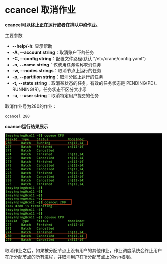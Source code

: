 # ccancel 取消作业 #

**ccancel可以终止正在运行或者在排队中的作业。**

主要参数
- **--help/-h**: 显示帮助
- **-A, --account string**：取消账户下的任务
- **-C, --config string**：配置文件路径(默认 "/etc/crane/config.yaml")
- **-n, --name string**：仅使用任务名称取消任务
- **-w, --nodes strings**：取消节点上运行的任务
- **-p, --partition string**：取消分区上运行的任务
- **-t, --state string**：取消某状态的任务。有效的任务状态是 PENDING(PD)、RUNNING(R)。任务状态不区分大小写
- **-u, --user string**：取消特定用户提交的任务

取消作业号为280的作业：

~~~bash
ccancel 280
~~~

**ccancel运行结果展示**

![ccancel](../images/ccancel.png)


取消作业之后，如果被分配节点上没有用户的其他作业，作业调度系统会终止用户在所分配节点的所有进程，并取消用户在所分配节点上的ssh权限。